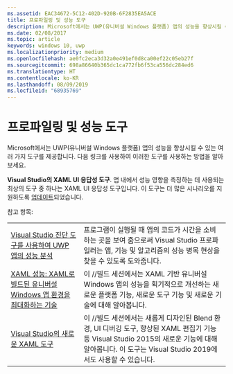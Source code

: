 ```yaml
---
ms.assetid: EAC34672-5C12-402D-920B-6F2835EA5ACE
title: 프로파일링 및 성능 도구
description: Microsoft에서는 UWP(유니버설 Windows 플랫폼) 앱의 성능을 향상시킬 수 있는 여러 가지 도구를 제공합니다.
ms.date: 02/08/2017
ms.topic: article
keywords: windows 10, uwp
ms.localizationpriority: medium
ms.openlocfilehash: ae0fc2eca3d32a0e491ef0d8ca00ef22c05eb27f
ms.sourcegitcommit: 698a86640b365dc1ca772fb6f53ca556dc284ed6
ms.translationtype: HT
ms.contentlocale: ko-KR
ms.lasthandoff: 08/09/2019
ms.locfileid: "68935769"
---
```

# <a name="tools-for-profiling-and-performance"></a>프로파일링 및 성능 도구


Microsoft에서는 UWP(유니버설 Windows 플랫폼) 앱의 성능을 향상시킬 수 있는 여러 가지 도구를 제공합니다. 다음 링크를 사용하여 이러한 도구를 사용하는 방법을 알아보세요.

**Visual Studio의 XAML UI 응답성 도구**. 앱 내에서 성능 영향을 측정하는 데 사용되는 최상의 도구 중 하나는 XAML UI 응답성 도구입니다. 이 도구는 더 많은 시나리오를 지원하도록 [업데이트](https://devblogs.microsoft.com/wpf/new-ui-performance-analysis-tool-for-wpf-applications/)되었습니다.

참고 항목:

|           |             |
|-----------|-------------|
| [Visual Studio 진단 도구를 사용하여 UWP 앱의 성능 분석](https://docs.microsoft.com/visualstudio/profiling/profiling-tools) | 프로그램이 실행될 때 앱의 코드가 시간을 소비하는 곳을 보여 줌으로써 Visual Studio 프로파일러는 앱, 기능 및 알고리즘의 성능 병목 현상을 찾을 수 있도록 도와줍니다. |
| [XAML 성능: XAML로 빌드된 유니버설 Windows 앱 환경을 최대화하는 기술](https://channel9.msdn.com/Events/Build/2015/3-698) | 이 //빌드 세션에서는 XAML 기반 유니버설 Windows 앱의 성능을 획기적으로 개선하는 새로운 플랫폼 기능, 새로운 도구 기능 및 새로운 기술에 대해 알아봅니다. |
| [Visual Studio의 새로운 XAML 도구](https://channel9.msdn.com/Events/Build/2015/2-697) | 이 //빌드 세션에서는 새롭게 디자인된 Blend 환경, UI 디버깅 도구, 향상된 XAML 편집기 기능 등 Visual Studio 2015의 새로운 기능에 대해 알아봅니다. 이 도구는 Visual Studio 2019에서도 사용할 수 있습니다. |
